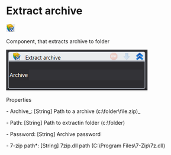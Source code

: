 # Extract archive

![](<../../../../.gitbook/assets/image (240).png>)

Component, that extracts archive to folder

![](<../../../../.gitbook/assets/image (225).png>)

Properties

&#x20;\- Archive_: \[String] Path to a archive (c:\folder\file.zip)_&#x20;

&#x20;_-_ Path: \[String] Path to extractin folder (c:\folder)

&#x20; \- Password: \[String] Archive password

&#x20; \- 7-zip path\*: \[String] 7zip.dll path (C:\Program Files\7-Zip\7z.dll)
